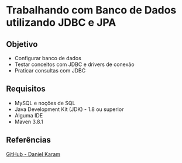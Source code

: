 # Trabalhando com Banco de Dados utilizando JDBC e JPA
## Objetivo
* Configurar banco de dados
* Testar conceitos com JDBC e drivers de conexão
* Praticar consultas com JDBC

## Requisitos
* MySQL e noções de SQL
* Java Development Kit (JDK) - 1.8 ou superior
* Alguma IDE
* Maven 3.8.1

## Referências
[GitHub - Daniel Karam](https://github.com/danielkv7/digital-innovation-one)
